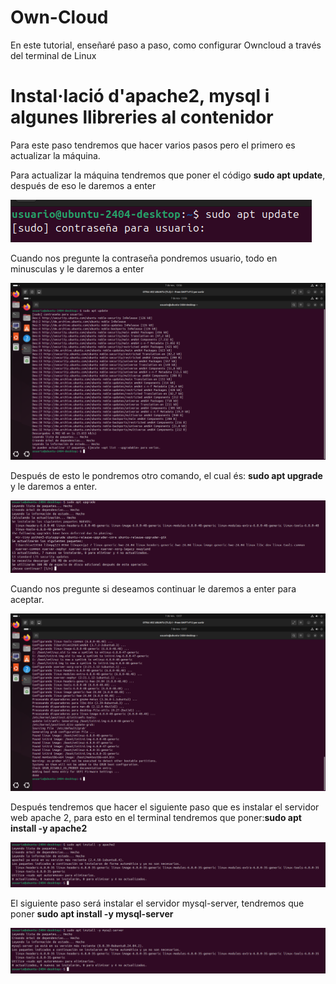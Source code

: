 # Own-Cloud
En este tutorial, enseñaré paso a paso, como configurar Owncloud a través del terminal de Linux
# Instal·lació d'apache2, mysql i algunes llibreries al contenidor
Para este paso tendremos que hacer varios pasos pero el primero es actualizar la máquina.

Para actualizar la máquina tendremos que poner el código **sudo apt update**, después de eso le daremos a enter

![Text alternatiu](1.png)

Cuando nos pregunte la contraseña pondremos usuario, todo en minusculas y le daremos a enter

![Text alternatiu](2.png)

Después de esto le pondremos otro comando, el cual és: **sudo apt upgrade** y le daremos a enter.

![Text alternatiu](3.png)

Cuando nos pregunte si deseamos continuar le daremos a enter para aceptar.

![Text alternatiu](4.png)

Después tendremos que hacer el siguiente paso que es instalar el servidor web apache 2, para esto en el terminal tendremos que poner:**sudo apt install -y apache2**

![Text alternatiu](5.png)

El siguiente paso será instalar el servidor mysql-server, tendremos que poner **sudo apt install -y mysql-server**

![Text alternatiu](6.png)


